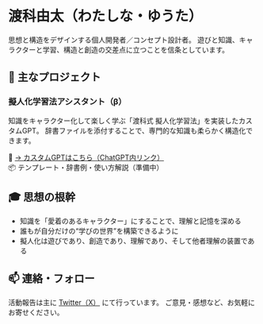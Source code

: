 # 渡科由太（わたしな・ゆうた）

思想と構造をデザインする個人開発者／コンセプト設計者。
遊びと知識、キャラクターと学習、構造と創造の交差点に立つことを信条としています。

## 🧠 主なプロジェクト

### 擬人化学習法アシスタント（β）
知識をキャラクター化して楽しく学ぶ「渡科式 擬人化学習法」を実装したカスタムGPT。
辞書ファイルを添付することで、専門的な知識も柔らかく構造化できます。

🔗 [→ カスタムGPTはこちら（ChatGPT内リンク）](https://chatgpt.com/g/g-687da5e983b081918cfa08dea63ec36b-ni-ren-hua-xue-xi-fa-asisutantob?model=gpt-4-1-mini)  
📦 テンプレート・辞書例・使い方解説（準備中）

## 🎓 思想の根幹

- 知識を「愛着のあるキャラクター」にすることで、理解と記憶を深める
- 誰もが自分だけの“学びの世界”を構築できるように
- 擬人化は遊びであり、創造であり、理解であり、そして他者理解の装置である

## 📫 連絡・フォロー

活動報告は主に [Twitter（X）](https://x.com/Yuta_watashina) にて行っています。
ご意見・感想など、お気軽にお寄せください。
